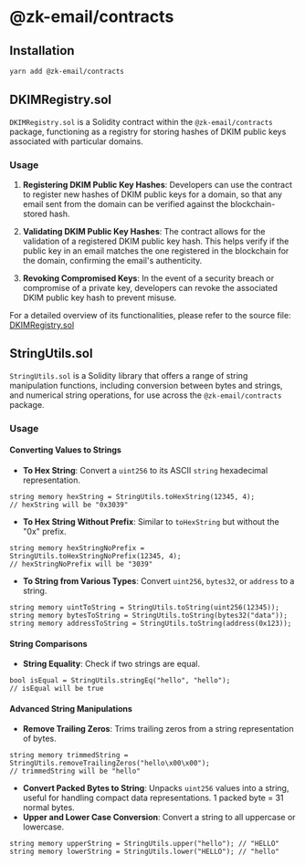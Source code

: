 # @zk-email/contracts

## Installation

```bash
yarn add @zk-email/contracts
```

## DKIMRegistry.sol

`DKIMRegistry.sol` is a Solidity contract within the `@zk-email/contracts` package, functioning as a registry for storing hashes of DKIM public keys associated with particular domains.

### Usage
1. **Registering DKIM Public Key Hashes**: Developers can use the contract to register new hashes of DKIM public keys for a domain, so that any email sent from the domain can be verified against the blockchain-stored hash.

2. **Validating DKIM Public Key Hashes**: The contract allows for the validation of a registered DKIM public key hash. This helps verify if the public key in an email matches the one registered in the blockchain for the domain, confirming the email's authenticity.
3. **Revoking Compromised Keys**: In the event of a security breach or compromise of a private key, developers can revoke the associated DKIM public key hash to prevent misuse.

For a detailed overview of its functionalities, please refer to the source file: [DKIMRegistry.sol](./DKIMRegistry.sol)

## StringUtils.sol

`StringUtils.sol` is a Solidity library that offers a range of string manipulation functions, including conversion between bytes and strings, and numerical string operations, for use across the `@zk-email/contracts` package.

### Usage

#### Converting Values to Strings
- **To Hex String**: Convert a `uint256` to its ASCII `string` hexadecimal representation.
```solidity
string memory hexString = StringUtils.toHexString(12345, 4);
// hexString will be "0x3039"
```
- **To Hex String Without Prefix**: Similar to `toHexString` but without the "0x" prefix.
```solidity
string memory hexStringNoPrefix = StringUtils.toHexStringNoPrefix(12345, 4);
// hexStringNoPrefix will be "3039"
```
- **To String from Various Types**: Convert `uint256`, `bytes32`, or `address` to a string.
```solidity
string memory uintToString = StringUtils.toString(uint256(12345));
string memory bytesToString = StringUtils.toString(bytes32("data"));
string memory addressToString = StringUtils.toString(address(0x123));
```

#### String Comparisons
- **String Equality**: Check if two strings are equal.
```solidity
bool isEqual = StringUtils.stringEq("hello", "hello");
// isEqual will be true
```

#### Advanced String Manipulations
- **Remove Trailing Zeros**: Trims trailing zeros from a string representation of bytes.
```solidity
string memory trimmedString = StringUtils.removeTrailingZeros("hello\x00\x00");
// trimmedString will be "hello"
```
- **Convert Packed Bytes to String**: Unpacks `uint256` values into a string, useful for handling compact data representations. 1 packed byte = 31 normal bytes.
- **Upper and Lower Case Conversion**: Convert a string to all uppercase or lowercase.
```
string memory upperString = StringUtils.upper("hello"); // "HELLO"
string memory lowerString = StringUtils.lower("HELLO"); // "hello"
```

